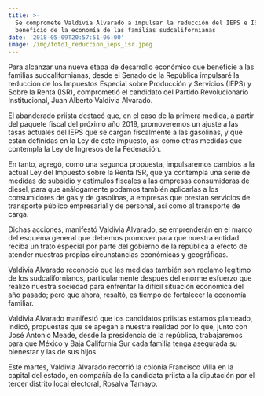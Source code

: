 ```yaml
---
title: >-
  Se compromete Valdivia Alvarado a impulsar la reducción del IEPS e ISR para
  beneficio de la economía de las familias sudcalifornianas
date: '2018-05-09T20:57:51-06:00'
image: /img/foto1_reduccion_ieps_isr.jpeg
---
```

Para alcanzar una nueva etapa de desarrollo económico que beneficie a las familias sudcalifornianas, desde el Senado de la República impulsaré la reducción de los Impuestos Especial sobre Producción y Servicios (IEPS) y Sobre la Renta (ISR), comprometió el candidato del Partido Revolucionario Institucional, Juan Alberto Valdivia Alvarado.

El abanderado priista destacó que, en el caso de la primera medida, a partir del paquete fiscal del próximo año 2019, promoveremos un ajuste a las tasas actuales del IEPS que se cargan fiscalmente a las gasolinas, y que están definidas en la Ley de este impuesto, así como otras medidas que contempla la Ley de Ingresos de la Federación.

En tanto, agregó, como una segunda propuesta, impulsaremos cambios a la actual Ley del Impuesto sobre la Renta ISR, que ya contempla una serie de medidas de subsidio y estímulos fiscales a las empresas consumidoras de diesel, para que análogamente podamos también aplicarlas a los consumidores de gas y de gasolinas, a empresas que prestan servicios de transporte público empresarial y de personal, así como al transporte de carga.

Dichas acciones, manifestó Valdivia Alvarado, se emprenderán en el marco del esquema general que debemos promover para que nuestra entidad reciba un trato especial por parte del gobierno de la república a efecto de atender nuestras propias circunstancias económicas y geográficas.

Valdivia Alvarado reconoció que las medidas también son reclamo legítimo de los sudcalifornianos, particularmente después del enorme esfuerzo que realizó nuestra sociedad para enfrentar la difícil situación económica del año pasado; pero que ahora, resaltó, es tiempo de fortalecer la economía familiar.

Valdivia Alvarado manifestó que los candidatos priistas estamos planteado, indicó, propuestas que se apegan a nuestra realidad por lo que, junto con José Antonio Meade, desde la presidencia de la república, trabajaremos para que México y Baja California Sur cada familia tenga asegurada su bienestar y las de sus hijos.

Este martes, Valdivia Alvarado recorrió la colonia Francisco Villa en la capital del estado, en compañía de la candidata priista a la diputación por el tercer distrito local electoral, Rosalva Tamayo.
